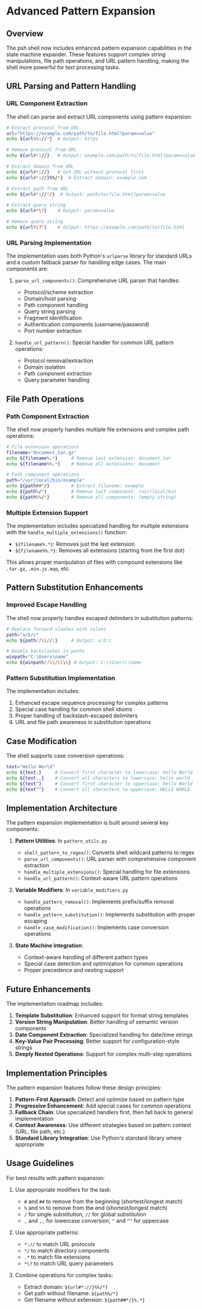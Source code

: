 # Advanced Pattern Expansion

## Overview

The psh shell now includes enhanced pattern expansion capabilities in the state machine expander. These features support complex string manipulations, file path operations, and URL pattern handling, making the shell more powerful for text processing tasks.

## URL Parsing and Pattern Handling

### URL Component Extraction

The shell can parse and extract URL components using pattern expansion:

```bash
# Extract protocol from URL
url="https://example.com/path/to/file.html?param=value"
echo ${url%%://*}  # Output: https

# Remove protocol from URL
echo ${url#*://}   # Output: example.com/path/to/file.html?param=value

# Extract domain from URL
echo ${url#*://}   # Get URL without protocol first
echo ${url#*://}%%/*}  # Extract domain: example.com

# Extract path from URL
echo ${url#*://*/}  # Output: path/to/file.html?param=value

# Extract query string 
echo ${url#*\?}    # Output: param=value

# Remove query string
echo ${url%\?*}    # Output: https://example.com/path/to/file.html
```

### URL Parsing Implementation

The implementation uses both Python's `urlparse` library for standard URLs and a custom fallback parser for handling edge cases. The main components are:

1. `parse_url_components()`: Comprehensive URL parser that handles:
   - Protocol/scheme extraction
   - Domain/host parsing
   - Path component handling
   - Query string parsing
   - Fragment identification
   - Authentication components (username/password)
   - Port number extraction

2. `handle_url_pattern()`: Special handler for common URL pattern operations:
   - Protocol removal/extraction
   - Domain isolation
   - Path component extraction
   - Query parameter handling

## File Path Operations

### Path Component Extraction

The shell now properly handles multiple file extensions and complex path operations:

```bash
# File extension operations
filename="document.tar.gz"
echo ${filename%.*}     # Remove last extension: document.tar
echo ${filename%%.*}    # Remove all extensions: document

# Path component operations
path="/usr/local/bin/example"
echo ${path##*/}        # Extract filename: example
echo ${path%/*}         # Remove last component: /usr/local/bin
echo ${path%%/*}        # Remove all components: (empty string)
```

### Multiple Extension Support

The implementation includes specialized handling for multiple extensions with the `handle_multiple_extensions()` function:

- `${filename%.*}`: Removes just the last extension
- `${filename%%.*}`: Removes all extensions (starting from the first dot)

This allows proper manipulation of files with compound extensions like `.tar.gz`, `.min.js.map`, etc.

## Pattern Substitution Enhancements

### Improved Escape Handling

The shell now properly handles escaped delimiters in substitution patterns:

```bash
# Replace forward slashes with colons
path="a/b/c"
echo ${path//\\//:}     # Output: a:b:c

# Double backslashes in paths
winpath="C:\Users\name"
echo ${winpath//\\/\\\\} # Output: C:\\Users\\name
```

### Pattern Substitution Implementation

The implementation includes:

1. Enhanced escape sequence processing for complex patterns
2. Special case handling for common shell idioms
3. Proper handling of backslash-escaped delimiters
4. URL and file path awareness in substitution operations

## Case Modification

The shell supports case conversion operations:

```bash
text="Hello World"
echo ${text,}     # Convert first character to lowercase: hello World
echo ${text,,}    # Convert all characters to lowercase: hello world
echo ${text^}     # Convert first character to uppercase: Hello World
echo ${text^^}    # Convert all characters to uppercase: HELLO WORLD
```

## Implementation Architecture

The pattern expansion implementation is built around several key components:

1. **Pattern Utilities**: In `pattern_utils.py`
   - `shell_pattern_to_regex()`: Converts shell wildcard patterns to regex
   - `parse_url_components()`: URL parser with comprehensive component extraction
   - `handle_multiple_extensions()`: Special handling for file extensions 
   - `handle_url_pattern()`: Context-aware URL pattern operations

2. **Variable Modifiers**: In `variable_modifiers.py`
   - `handle_pattern_removal()`: Implements prefix/suffix removal operations
   - `handle_pattern_substitution()`: Implements substitution with proper escaping
   - `handle_case_modification()`: Implements case conversion operations

3. **State Machine Integration**: 
   - Context-aware handling of different pattern types
   - Special case detection and optimization for common operations
   - Proper precedence and nesting support

## Future Enhancements

The implementation roadmap includes:

1. **Template Substitution**: Enhanced support for format string templates
2. **Version String Manipulation**: Better handling of semantic version components
3. **Date Component Extraction**: Specialized handling for date/time strings 
4. **Key-Value Pair Processing**: Better support for configuration-style strings
5. **Deeply Nested Operations**: Support for complex multi-step operations

## Implementation Principles

The pattern expansion features follow these design principles:

1. **Pattern-First Approach**: Detect and optimize based on pattern type
2. **Progressive Enhancement**: Add special cases for common operations
3. **Fallback Chain**: Use specialized handlers first, then fall back to general implementation
4. **Context Awareness**: Use different strategies based on pattern context (URL, file path, etc.)
5. **Standard Library Integration**: Use Python's standard library where appropriate

## Usage Guidelines

For best results with pattern expansion:

1. Use appropriate modifiers for the task:
   - `#` and `##` to remove from the beginning (shortest/longest match)
   - `%` and `%%` to remove from the end (shortest/longest match)
   - `/` for single substitution, `//` for global substitution
   - `,` and `,,` for lowercase conversion, `^` and `^^` for uppercase

2. Use appropriate patterns:
   - `*://` to match URL protocols
   - `*/` to match directory components
   - `.*` to match file extensions
   - `*\?` to match URL query parameters

3. Combine operations for complex tasks:
   - Extract domain: `${url#*://}%%/*}`
   - Get path without filename: `${path%/*}`
   - Get filename without extension: `${path##*/}%.*}`